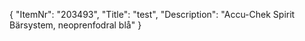 {
  "ItemNr": "203493",
  "Title": "test",
  "Description": "Accu-Chek Spirit Bärsystem, neoprenfodral blå"
}